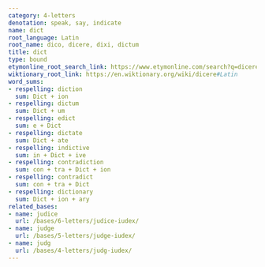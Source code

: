```yaml
---
category: 4-letters
denotation: speak, say, indicate
name: dict
root_language: Latin
root_name: dico, dicere, dixi, dictum
title: dict
type: bound
etymonline_root_search_link: https://www.etymonline.com/search?q=dicere
wiktionary_root_link: https://en.wiktionary.org/wiki/dicere#Latin
word_sums:
- respelling: diction
  sum: Dict + ion
- respelling: dictum
  sum: Dict + um
- respelling: edict
  sum: e + Dict
- respelling: dictate
  sum: Dict + ate
- respelling: indictive
  sum: in + Dict + ive
- respelling: contradiction
  sum: con + tra + Dict + ion
- respelling: contradict
  sum: con + tra + Dict
- respelling: dictionary
  sum: Dict + ion + ary
related_bases:
- name: judice
  url: /bases/6-letters/judice-iudex/
- name: judge
  url: /bases/5-letters/judge-iudex/
- name: judg
  url: /bases/4-letters/judg-iudex/
---
```

